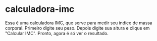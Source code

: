 # calculadora-imc
Essa é uma calculadora IMC, que serve para medir seu indice de massa corporal.
Primeiro digite seu peso.
Depois digite sua altura e clique em "Calcular IMC".
Pronto, agora é só ver o resultado.

